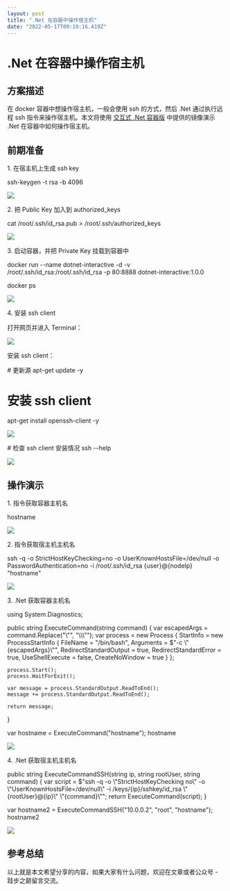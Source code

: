 ```yaml
---
layout: post
title: ".Net 在容器中操作宿主机"
date: "2022-05-17T09:19:16.419Z"
---
```

.Net 在容器中操作宿主机
==============

方案描述
----

在 docker 容器中想操作宿主机，一般会使用 ssh 的方式，然后 .Net 通过执行远程 ssh 指令来操作宿主机。本文将使用 [交互式 .Net 容器版](http://mp.weixin.qq.com/s?__biz=MzI5NDMwOTc5OA==&mid=2247483899&idx=1&sn=87a8023beded6a4800527913c898239c&chksm=ec659b32db121224393a436599746418c1396e7c1845ab0948fef49e155d4bcd0f2467a41471&scene=21#wechat_redirect) 中提供的镜像演示 .Net 在容器中如何操作宿主机。

前期准备
----

1\. 在宿主机上生成 ssh key

ssh-keygen -t rsa -b 4096

![](https://img2022.cnblogs.com/blog/182190/202205/182190-20220517100638153-1303308637.png)

2. 把 Public Key 加入到 authorized\_keys

cat /root/.ssh/id\_rsa.pub > /root/.ssh/authorized\_keys

![](https://img2022.cnblogs.com/blog/182190/202205/182190-20220517100717433-862996290.png)

3. 启动容器，并把 Private Key 挂载到容器中

docker run --name dotnet-interactive -d -v /root/.ssh/id\_rsa:/root/.ssh/id\_rsa -p 80:8888 dotnet-interactive:1.0.0

docker ps

![](https://img2022.cnblogs.com/blog/182190/202205/182190-20220517100743604-890560082.png)

4. 安装 ssh client

打开网页并进入 Terminal：

![](https://img2022.cnblogs.com/blog/182190/202205/182190-20220517100808824-1230372247.png)

安装 ssh client：

\# 更新源
apt\-get update -y

# 安装 ssh client
apt\-get install openssh-client -y

![](https://img2022.cnblogs.com/blog/182190/202205/182190-20220517100834909-1410895283.png)

\# 检查 ssh client 安装情况
ssh --help

![](https://img2022.cnblogs.com/blog/182190/202205/182190-20220517100855025-1961210659.png)

操作演示
----

1. 指令获取容器主机名

hostname

![](https://img2022.cnblogs.com/blog/182190/202205/182190-20220517100939429-834318251.png)

2. 指令获取宿主机主机名

ssh -q -o StrictHostKeyChecking=no -o UserKnownHostsFile=/dev/null -o PasswordAuthentication=no -i /root/.ssh/id\_rsa {user}@{nodeIp} "hostname"

![](https://img2022.cnblogs.com/blog/182190/202205/182190-20220517101007341-1723866359.png)

3. .Net 获取容器主机名

using System.Diagnostics;

public string ExecuteCommand(string command)
{
    var escapedArgs = command.Replace("\\"", "\\\\\\"");
    var process = new Process
    {
        StartInfo \= new ProcessStartInfo
        {
            FileName \= "/bin/bash",
            Arguments \= $"\-c \\"{escapedArgs}\\"",
            RedirectStandardOutput \= true,
            RedirectStandardError \= true,
            UseShellExecute \= false,
            CreateNoWindow \= true
        }
    };

    process.Start();
    process.WaitForExit();

    var message = process.StandardOutput.ReadToEnd();
    message += process.StandardOutput.ReadToEnd();

    return message;
}

var hostname = ExecuteCommand("hostname");
hostname

![](https://img2022.cnblogs.com/blog/182190/202205/182190-20220517101045654-415478685.png)

4. .Net 获取宿主机主机名

public string ExecuteCommandSSH(string ip, string rootUser, string command)
{
    var script = $"ssh -q -o \\"StrictHostKeyChecking no\\" -o \\"UserKnownHostsFile=/dev/null\\" -i /keys/{ip}/sshkey/id\_rsa \\"{rootUser}@{ip}\\" \\"{command}\\"";
    return ExecuteCommand(script);
}

var hostname2 = ExecuteCommandSSH("10.0.0.2", "root", "hostname");
hostname2

![](https://img2022.cnblogs.com/blog/182190/202205/182190-20220517101112096-995108478.png)

参考总结
----

以上就是本文希望分享的内容，如果大家有什么问题，欢迎在文章或者公众号 - 跬步之巅留言交流。